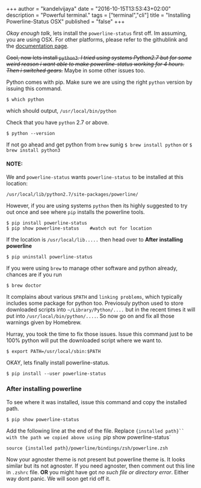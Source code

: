 +++
author = "kandelvijaya"
date = "2016-10-15T13:53:43+02:00"
description = "Powerful terminal."
tags = ["terminal","cli"]
title = "Installing Powerline-Status OSX"
published = "false"
+++

_Okay enough talk_, lets install the `powerline-status` first off. Im assuming, you are using OSX. For other platforms, please refer to the githublink and the [documentation page](https://powerline.readthedocs.io/en/latest/).

~~Cool, now lets install `python3`. _I tried using systems Python2.7 but for some weird reason i want able to make powerline-status working for 4 hours. Then i switched gears._~~ Maybe in some other issues too. 

Python comes with pip. Make sure we are using the right `python` version by issuing this command.

    $ which python

which should output, `/usr/local/bin/python`


Check that you have `python` 2.7 or above.

    $ python --version

If not go ahead and get python from `brew` sunig `$ brew install python` or `$ brew install python3`

#### NOTE:

We and `powerline-status` wants `powerline-status` to be installed at this location:

    /usr/local/lib/python2.7/site-packages/powerline/

However, if you are using systems `python` then its highly suggested to try out once and see where `pip` installs the powerline tools. 
    
    $ pip install powerline-status
    $ pip show powerline-status    #watch out for location

If the location is `/usr/local/lib.....` then head over to __After installing powerline__

    $ pip uninstall powerline-status

If you were using `brew` to manage other software and python already, chances are if you run 

    $ brew doctor

It complains about various `$PATH` and `linking problems`, which typically includes some package for python too. Previosuly python used to store downloaded scripts into `~/Library/Python/....` but in the recent times it will put into `/usr/local/bin/python/....`. So now go on and fix all those warnings given by Homebrew. 

Hurray, you took the time to fix those issues. Issue this command just to be 100% python will put the downloaded script where we want to.

    $ export PATH=/usr/local/sbin:$PATH

OKAY, lets finally install powerline-status.

    $ pip install --user powerline-status


### After installing powerline

To see where it was installed, issue this command and copy the installed path.

    $ pip show powerline-status

Add the following line at the end of the file. Replace `{installed path}`` with the path we copied above using `pip show powerline-status`
    
    source {installed path}/powerline/bindings/zsh/powerline.zsh

Now your agnoster theme is not present but powerline theme is. It looks similar but its not agnoster. If you need agnoster, then comment out this line in `.zshrc` file.  __OR__ you might have got _no such file or directory error_. Either way dont panic. We will soon get rid off it. 